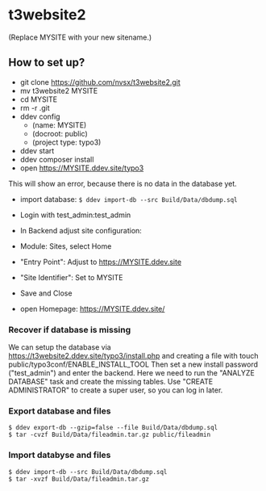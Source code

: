 # t3website2

(Replace MYSITE with your new sitename.)

## How to set up?
- git clone https://github.com/nvsx/t3website2.git
- mv t3website2 MYSITE
- cd MYSITE
- rm -r .git
- ddev config
	- (name: MYSITE)
	- (docroot: public)
	- (project type: typo3)
- ddev start
- ddev composer install
- open https://MYSITE.ddev.site/typo3

This will show an error, because there is no data in the database yet. 

- import database: 
```$ ddev import-db --src Build/Data/dbdump.sql```
- Login with test_admin:test_admin

- In Backend adjust site configuration:
- Module: Sites, select Home
- "Entry Point": Adjust to https://MYSITE.ddev.site
- "Site Identifier": Set to MYSITE
- Save and Close
- open Homepage: https://MYSITE.ddev.site/

### Recover if database is missing
We can setup the database via
https://t3website2.ddev.site/typo3/install.php
and creating a file with
touch public/typo3conf/ENABLE_INSTALL_TOOL
Then set a new install password ("test_admin") and enter the backend. 
Here we need to run the "ANALYZE DATABASE" task and create the missing tables. 
Use "CREATE ADMINISTRATOR" to create a super user, so you can log in later.

### Export database and files
```
$ ddev export-db --gzip=false --file Build/Data/dbdump.sql
$ tar -cvzf Build/Data/fileadmin.tar.gz public/fileadmin
```

### Import databyse and files
```
$ ddev import-db --src Build/Data/dbdump.sql
$ tar -xvzf Build/Data/fileadmin.tar.gz
```
